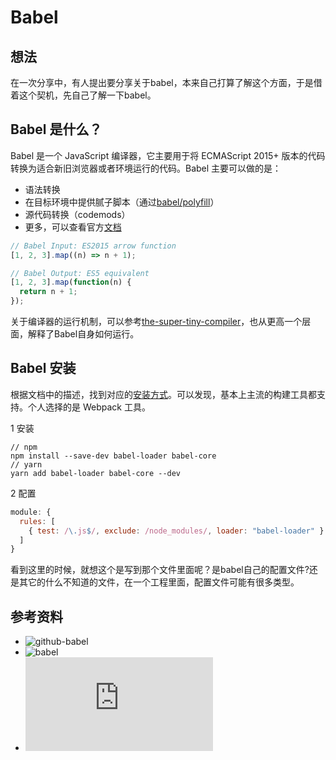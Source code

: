 # Babel
## 想法
在一次分享中，有人提出要分享关于babel，本来自己打算了解这个方面，于是借着这个契机，先自己了解一下babel。

## Babel 是什么？
Babel 是一个 JavaScript 编译器，它主要用于将 ECMAScript 2015+ 版本的代码转换为适合新旧浏览器或者环境运行的代码。Babel 主要可以做的是：
- 语法转换
- 在目标环境中提供腻子脚本（通过[babel/polyfill][url-doc-babel-polyfill]）
- 源代码转换（codemods）
- 更多，可以查看官方[文档][url-babel-doc]

```javascript
// Babel Input: ES2015 arrow function
[1, 2, 3].map((n) => n + 1);

// Babel Output: ES5 equivalent
[1, 2, 3].map(function(n) {
  return n + 1;
});
```
关于编译器的运行机制，可以参考[the-super-tiny-compiler][url-the-super-tiny-compiler]，也从更高一个层面，解释了Babel自身如何运行。

## Babel 安装
根据文档中的描述，找到对应的[安装方式][url-babel-setup]。可以发现，基本上主流的构建工具都支持。个人选择的是 Webpack 工具。

1 安装
```shell
// npm
npm install --save-dev babel-loader babel-core
// yarn
yarn add babel-loader babel-core --dev
```
2 配置
```javascript
module: {
  rules: [
    { test: /\.js$/, exclude: /node_modules/, loader: "babel-loader" }
  ]
}
```
看到这里的时候，就想这个是写到那个文件里面呢？是babel自己的配置文件?还是其它的什么不知道的文件，在一个工程里面，配置文件可能有很多类型。
## 参考资料
- ![github-babel][url-babel]
- ![babel][url-babel-github-io]
- ![babel-user-handbook][url-babel-user-handbook]


<!-- Babel 是什么？ -->
[url-babel-doc]:https://babeljs.io/docs/en
[url-doc-babel-polyfill]:https://babeljs.io/docs/en/babel-polyfill
[url-the-super-tiny-compiler]:https://github.com/jamiebuilds/the-super-tiny-compiler
<!-- 参考资料 -->
[url-babel]:https://github.com/babel/babel
[url-babel-github-io]:https://babeljs.io/
[url-babel-user-handbook]:https://github.com/jamiebuilds/babel-handbook/blob/master/translations/zh-Hans/user-handbook.md
<!-- Bebel 安装 -->
[url-babel-setup]:https://babeljs.io/setup.html
